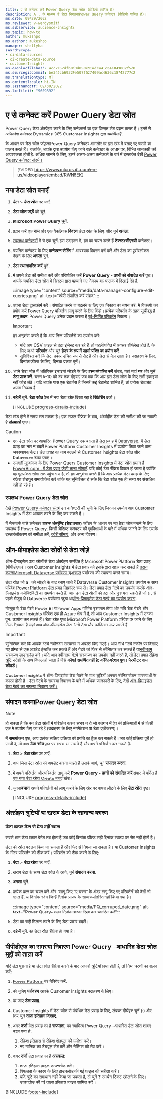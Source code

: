 ```yaml
---
title: ए से कनेक्ट करें Power Query डेटा स्रोत (वीडियो शामिल है)
description: A . के माध्यम से डेटा निगलनाPower Query कनेक्टर (वीडियो शामिल है)।
ms.date: 09/29/2022
ms.reviewer: v-wendysmith
ms.subservice: audience-insights
ms.topic: how-to
author: mukeshpo
ms.author: mukeshpo
manager: shellyha
searchScope:
- ci-data-sources
- ci-create-data-source
- customerInsights
ms.openlocfilehash: 4cc7e57dfb0f8d050e91adc441c24e849882f5d8
ms.sourcegitcommit: be341cb69329e507f527409ac4636c18742777d2
ms.translationtype: MT
ms.contentlocale: hi-IN
ms.lasthandoff: 09/30/2022
ms.locfileid: "9609892"
---
```

# <a name="connect-to-a-power-query-data-source"></a>ए से कनेक्ट करें Power Query डेटा स्रोत

Power Query डेटा अंतर्ग्रहण करने के लिए कनेक्टर्स का एक विस्तृत सेट प्रदान करता है। इनमें से अधिकांश कनेक्टर Dynamics 365 Customer Insights द्वारा समर्थित हैं.

के आधार पर डेटा स्रोत जोड़नाPower Query कनेक्टर आमतौर पर इस खंड में बताए गए चरणों का पालन करते हैं। हालांकि, आपके द्वारा उपयोग किए जाने वाले कनेक्टर के आधार पर, विभिन्न जानकारी की आवश्यकता होती है. अधिक जानने के लिए, इसमें अलग-अलग कनेक्टर्स के बारे में दस्तावेज़ देखें [Power Query कनेक्टर संदर्भ।](/power-query/connectors/)

> [!VIDEO https://www.microsoft.com/en-us/videoplayer/embed/RWN6EK]

## <a name="create-a-new-data-source"></a>नया डेटा स्रोत बनाएँ

1. **डेटा** > **डेटा स्रोत** पर जाएँ.

1. **डेटा स्रोत जोड़ें** को चुनें.

1. **Microsoft Power Query** चुनें.

1. प्रदान करें एक **नाम** और एक वैकल्पिक **विवरण** डेटा स्रोत के लिए, और चुनें **अगला**.

1. [उपलब्ध कनेक्टरों](#available-power-query-data-sources) में से एक चुनें. इस उदाहरण में, हम का चयन करते हैं **टेक्स्ट/सीएसवी** कनेक्टर।

1. चयनित कनेक्टर के लिए **कनेक्शन सेटिंग** में आवश्यक विवरण दर्ज करें और डेटा का पूर्वावलोकन देखने के लिए **अगला** चुनें.

1. **डेटा स्थानांतरित करें** चुनें.

1. में अपने डेटा की समीक्षा करें और परिशोधित करें **Power Query - प्रश्नों को संपादित करें** पृष्ठ। आपके चयनित डेटा स्रोत में सिस्टम द्वारा पहचाने गए निकाय बाएं फलक में दिखाई देते हैं.

   :::image type="content" source="media/data-manager-configure-edit-queries.png" alt-text="क्वेरी संपादित करें संवाद":::

1. अपना डेटा ट्रांसफ़ॉर्म करें। संपादित करने या बदलने के लिए एक निकाय का चयन करें. में विकल्पों का प्रयोग करें Power Query परिवर्तन लागू करने के लिए विंडो। प्रत्येक परिवर्तन के तहत सूचीबद्ध है **लागू कदम**. Power Query अनेक प्रदान करता है [पूर्व-निर्मित परिवर्तन](/power-query/power-query-what-is-power-query#transformations) विकल्प।

   > [!IMPORTANT]
   > हम अनुशंसा करते हैं कि आप निम्न परिवर्तनों का उपयोग करें:
   >
   > - यदि आप CSV फ़ाइल से डेटा इंजेस्ट कर रहे हैं, तो पहली पंक्ति में अक्सर शीर्षलेख होते हैं. के लिए जाओ **परिवर्तन** और चुनें **हेडर के रूप में पहली पंक्ति का प्रयोग करें**.
   > - सुनिश्चित करें कि डेटा प्रकार उचित रूप से सेट है और डेटा से मेल खाता है। उदाहरण के लिए, दिनांक फ़ील्ड के लिए, दिनांक प्रकार चुनें।

1. अपने डेटा स्रोत में अतिरिक्त इकाइयां जोड़ने के लिए **प्रश्न संपादित करें** संवाद, यहां जाएं **घर** और चुनें **डेटा प्राप्त करें**. चरण 5-10 को तब तक दोहराएं जब तक कि आप इस डेटा स्रोत के लिए सभी इकाइयां नहीं जोड़ लेते। यदि आपके पास एक डेटाबेस है जिसमें कई डेटासेट शामिल हैं, तो प्रत्येक डेटासेट अपना निकाय है.

1. **सहेजें** चुनें. **डेटा स्रोत** पेज में नया डेटा स्रोत दिखा रहा है **रिफ्रेशिंग** दर्जा।

   [!INCLUDE [progress-details-include](includes/progress-details-pane.md)]

डेटा लोड होने में समय लग सकता है। एक सफल रीफ़्रेश के बाद, अंतर्ग्रहीत डेटा की समीक्षा की जा सकती है [**संस्थाओं**](entities.md) पृष्ठ।

> [!CAUTION]
>
> - एक डेटा स्रोत पर आधारित Power Query एक बनाता है [डेटा प्रवाह में Dataverse](/power-query/dataflows/overview-dataflows-across-power-platform-dynamics-365). में डेटा प्रवाह का नाम न बदलें Power Platform Customer Insights में उपयोग किया जाने वाला व्यवस्थापक केंद्र। डेटा प्रवाह का नाम बदलने से Customer Insights डेटा स्रोत और Dataverse डाटा प्रवाह।
> - समवर्ती मूल्यांकन के लिए Power Query Customer Insights में डेटा स्रोत समान हैं [PowerBI.com . में डेटा प्रवाह जैसी ताज़ा सीमाएँ](/power-query/power-query-online-limits#refresh-limits). यदि कोई डेटा रीफ़्रेश विफल हो जाता है क्योंकि वह मूल्यांकन सीमा तक पहुंच गया है, तो हम अनुशंसा करते हैं कि आप प्रत्येक डेटा प्रवाह के लिए रीफ़्रेश शेड्यूल समायोजित करें ताकि यह सुनिश्चित हो सके कि डेटा स्रोत एक ही समय पर संसाधित नहीं हो रहे हैं।

### <a name="available-power-query-data-sources"></a>उपलब्ध Power Query डेटा स्रोत

देखें [Power Query कनेक्टर संदर्भ](/power-query/connectors/) उन कनेक्टरों की सूची के लिए जिनका उपयोग आप Customer Insights में डेटा आयात करने के लिए कर सकते हैं।

में चेकमार्क वाले कनेक्टर **ग्राहक अंतर्दृष्टि (डेटा प्रवाह)** कॉलम के आधार पर नए डेटा स्रोत बनाने के लिए उपलब्ध हैं Power Query. किसी विशिष्ट कनेक्टर की पूर्वापेक्षाओं के बारे में अधिक जानने के लिए उसके दस्तावेज़ीकरण की समीक्षा करें, [क्वेरी सीमाएं](/power-query/power-query-online-limits), और अन्य विवरण।

## <a name="add-data-from-on-premises-data-sources"></a>ऑन-प्रीमाइसेस डेटा स्रोतों से डेटा जोड़ें

ऑन-प्रिमाइसेस डेटा स्रोतों से डेटा अंतर्ग्रहण समर्थित है Microsoft Power Platform डेटा प्रवाह (पीपीडीएफ)। आप Customer Insights में डेटा प्रवाह को इसके द्वारा सक्षम कर सकते हैं [प्रदान करनाMicrosoft Dataverse पर्यावरण यूआरएल](create-environment.md) पर्यावरण की स्थापना करते समय।

डेटा स्रोत जो a . को जोड़ने के बाद बनाए जाते हैं Dataverse Customer Insights उपयोग के साथ परिवेश [Power Platform डेटा प्रवाह](/power-query/dataflows/overview-dataflows-across-power-platform-dynamics-365) डिफ़ॉल्ट रूप से। डेटा प्रवाह डेटा गेटवे का उपयोग करके ऑन-प्रिमाइसेस कनेक्टिविटी का समर्थन करते हैं. आप उन डेटा स्रोतों को हटा और पुनः बना सकते हैं जो a . से पहले मौजूद थे Dataverse पर्यावरण जुड़ा था[ऑन-प्रिमाइसेस डेटा गेटवे का उपयोग करना](/data-integration/gateway/service-gateway-app).

मौजूदा से डेटा गेटवे Power BI याPower Apps परिवेश दृश्यमान होगा और यदि डेटा गेटवे और Customer Insights परिवेश एक ही Azure क्षेत्र में हैं, तो आप Customer Insights में उनका पुन: उपयोग कर सकते हैं। डेटा स्रोत पृष्ठ Microsoft Power Platform परिवेश पर जाने के लिए लिंक दिखाता है जहां आप ऑन-प्रीमाइसेस डेटा गेटवे देख और कॉन्फ़िगर कर सकते हैं.

> [!IMPORTANT]
> सुनिश्चित करें कि आपके गेटवे नवीनतम संस्करण में अपडेट किए गए हैं। आप सीधे गेटवे स्क्रीन पर दिखाए गए प्रॉम्प्ट से एक अपडेट इंस्टॉल कर सकते हैं और गेटवे को फिर से कॉन्फ़िगर कर सकते हैं या[नवीनतम संस्करण डाउनलोड करें।](https://powerapps.microsoft.com/downloads/) यदि आप नवीनतम गेटवे संस्करण का उपयोग नहीं करते हैं, तो डेटा प्रवाह रीफ़्रेश त्रुटि संदेशों के साथ विफल हो जाता है जैसे **कीवर्ड समर्थित नहीं है: कॉन्फ़िगरेशन गुण। पैरामीटर नाम: कीवर्ड।**
>
> Customer Insights में ऑन-प्रिमाइसेस डेटा गेटवे के साथ त्रुटियाँ अक्सर कॉन्फ़िगरेशन समस्याओं के कारण होती हैं। डेटा गेटवे के समस्या निवारण के बारे में अधिक जानकारी के लिए, देखें [ऑन-प्रिमाइसेस डेटा गेटवे का समस्या निवारण करें।](/data-integration/gateway/service-gateway-tshoot)

## <a name="edit-power-query-data-sources"></a>संपादन करनाPower Query डेटा स्रोत

> [!NOTE]
> हो सकता है कि उन डेटा स्रोतों में परिवर्तन करना संभव न हो जो वर्तमान में ऐप की प्रक्रियाओं में से किसी एक में उपयोग किए जा रहे हैं (उदाहरण के लिए सेगमेंटेशन या डेटा एकीकरण)।
>
> में **समायोजन** पृष्ठ, आप प्रत्येक सक्रिय प्रक्रिया की प्रगति को ट्रैक कर सकते हैं। जब कोई प्रक्रिया पूरी हो जाती है, तो आप **डेटा स्रोत** पृष्ठ पर वापस आ सकते हैं और अपने परिवर्तन कर सकते हैं.

1. **डेटा** > **डेटा स्रोत** पर जाएँ.

1. आप जिस डेटा स्रोत को अपडेट करना चाहते हैं उसके आगे, चुनें **संपादन करना**.

1. में अपने परिवर्तन और परिवर्तन लागू करें **Power Query - प्रश्नों को संपादित करें** संवाद में वर्णित है [एक नया डेटा स्रोत Create बनाएं](#create-a-new-data-source) खंड।

1. चुनना**बचाना** अपने परिवर्तनों को लागू करने के लिए और पर वापस लौटने के लिए **डेटा स्रोत** पृष्ठ।

   [!INCLUDE [progress-details-include](includes/progress-details-pane.md)]

## <a name="common-reasons-for-ingestion-errors-or-corrupt-data"></a>अंतर्ग्रहण त्रुटियों या खराब डेटा के सामान्य कारण

### <a name="data-type-does-not-match-data"></a>डेटा प्रकार डेटा से मेल नहीं खाता

सबसे आम डेटा प्रकार बेमेल तब होता है जब कोई दिनांक फ़ील्ड सही दिनांक स्वरूप पर सेट नहीं होती है।

डेटा को स्रोत पर तय किया जा सकता है और फिर से निगला जा सकता है। या Customer Insights के भीतर परिवर्तन को ठीक करें। परिवर्तन को ठीक करने के लिए:

1. **डेटा** > **डेटा स्रोत** पर जाएँ.

1. खराब डेटा के साथ डेटा स्रोत के आगे, चुनें **संपादन करना**.

1. **अगला** चुनें.

1. प्रत्येक प्रश्न का चयन करें और "लागू किए गए चरण" के अंदर लागू किए गए परिवर्तनों को देखें जो गलत हैं, या दिनांक स्तंभ जिन्हें दिनांक प्रारूप के साथ रूपांतरित नहीं किया गया है।

   :::image type="content" source="media/PQ_corruped_date.png" alt-text="Power Query- गलत दिनांक प्रारूप दिखा कर संपादित करें":::

1. डेटा का सही मिलान करने के लिए डेटा प्रकार बदलें।

1. **सहेजें** चुनें. वह डेटा स्रोत रीफ़्रेश हो गया है।

## <a name="troubleshoot-ppdf-power-query-based-data-source-refresh-issues"></a>पीपीडीएफ का समस्या निवारण Power Query -आधारित डेटा स्रोत मुद्दों को ताज़ा करें

यदि डेटा पुराना है या डेटा स्रोत रीफ़्रेश करने के बाद आपको त्रुटियाँ प्राप्त होती हैं, तो निम्न चरणों का पालन करें:

1. [Power Platform](https://make.powerapps.com) पर नेविगेट करें.

1. को चुनिए **पर्यावरण** आपके Customer Insights उदाहरण के लिए।

1. पर जाए **डेटा प्रवाह**.

1. Customer Insights में डेटा स्रोत से संबंधित डेटा प्रवाह के लिए, लंबवत दीर्घवृत्त चुनें (&vellip;) और फिर चुनें **ताज़ा इतिहास दिखाएं**.

1. अगर **दर्जा** डेटा प्रवाह का है **सफलता**, का स्वामित्व Power Query -आधारित डेटा स्रोत शायद बदल गया हो:

   1. रीफ्रेश इतिहास से रीफ्रेश शेड्यूल की समीक्षा करें।
   1. नए मालिक का शेड्यूल सेट करें और सेटिंग्स को सेव करें।

1. अगर **दर्जा** डेटा प्रवाह का है **असफल**:

   1. ताज़ा इतिहास फ़ाइल डाउनलोड करें।
   1. विफलता के कारण के लिए डाउनलोड की गई फ़ाइल की समीक्षा करें।
   1. यदि त्रुटि का समाधान नहीं किया जा सकता है, तो चुनें **?** समर्थन टिकट खोलने के लिए। डाउनलोड की गई ताज़ा इतिहास फ़ाइल शामिल करें।


[!INCLUDE [footer-include](includes/footer-banner.md)]
